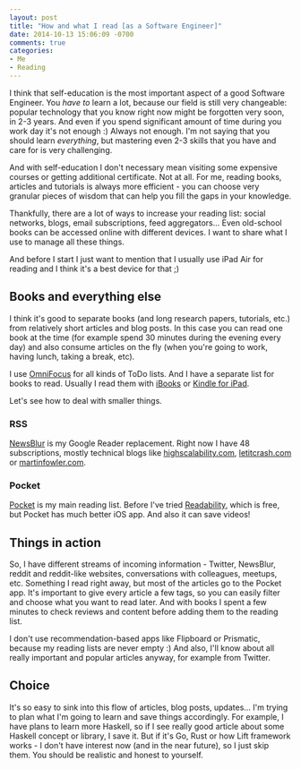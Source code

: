 ```yaml
---
layout: post
title: "How and what I read [as a Software Engineer]"
date: 2014-10-13 15:06:09 -0700
comments: true
categories:
- Me
- Reading
---
```


I think that self-education is the most important aspect of a good Software Engineer. You *have to* learn a lot, because our field is still very changeable: popular technology that you know right now might be forgotten very soon, in 2-3 years. And even if you spend significant amount of time during you work day it's not enough :) Always not enough. I'm not saying that you should learn *everything*, but mastering even 2-3 skills that you have and care for is very challenging.

And with self-education I don't necessary mean visiting some expensive courses or getting additional certificate. Not at all. For me, reading books, articles and tutorials is always more efficient - you can choose very granular pieces of wisdom that can help you fill the gaps in your knowledge.

<!-- more -->

Thankfully, there are a lot of ways to increase your reading list: social networks, blogs, email subscriptions, feed aggregators... Even old-school books can be accessed online with different devices. I want to share what I use to manage all these things.

And before I start I just want to mention that I usually use iPad Air for reading and I think it's a best device for that ;)

## Books and everything else

I think it's good to separate books (and long research papers, tutorials, etc.) from relatively short articles and blog posts. In this case you can read one book at the time (for example spend 30 minutes during the evening every day) and also consume articles on the fly (when you're going to work, having lunch, taking a break, etc).

I use [OmniFocus](https://www.omnigroup.com/omnifocus) for all kinds of ToDo lists. And I have a separate list for books to read. Usually I read them with [iBooks](https://itunes.apple.com/ca/app/ibooks/id364709193) or [Kindle for iPad](https://itunes.apple.com/ca/app/kindle/id302584613).

Let's see how to deal with smaller things.

### RSS

[NewsBlur](http://www.newsblur.com) is my Google Reader replacement. Right now I have 48 subscriptions, mostly technical blogs like [highscalability.com](http://highscalability.com), [letitcrash.com](http://letitcrash.com) or  [martinfowler.com](http://martinfowler.com).

### Pocket

[Pocket](https://getpocket.com) is my main reading list. Before I've tried [Readability](https://www.readability.com), which is free, but Pocket has much better iOS app. And also it can save videos!

## Things in action

So, I have different streams of incoming information - Twitter, NewsBlur, reddit and reddit-like websites, conversations with colleagues, meetups, etc. Something I read right away, but most of the articles go to the Pocket app. It's important to give every article a few tags, so you can easily filter and choose what you want to read later. And with books I spent a few minutes to check reviews and content before adding them to the reading list.

I don't use recommendation-based apps like Flipboard or Prismatic, because my reading lists are never empty :) And also, I'll know about all really important and popular articles anyway, for example from Twitter.

## Choice

It's so easy to sink into this flow of articles, blog posts, updates... I'm trying to plan what I'm going to learn and save things accordingly. For example, I have plans to learn more Haskell, so if I see really good article about some Haskell concept or library, I save it. But if it's Go, Rust or how Lift framework works - I don't have interest now (and in the near future), so I just skip them. You should be realistic and honest to yourself.
